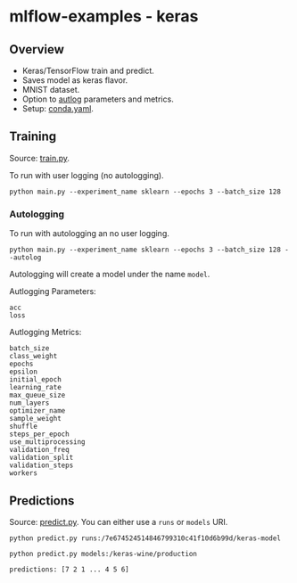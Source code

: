 # mlflow-examples - keras

## Overview
* Keras/TensorFlow train and predict.
* Saves model as keras flavor.
* MNIST dataset.
* Option to [autlog](https://mlflow.org/docs/latest/python_api/mlflow.keras.html#mlflow.keras.autolog) parameters and metrics.
* Setup: [conda.yaml](conda.yaml).

## Training

Source: [train.py](train.py).

To run with user logging (no autologging).
```
python main.py --experiment_name sklearn --epochs 3 --batch_size 128
```

### Autologging
To run with autologging an no user logging. 
```
python main.py --experiment_name sklearn --epochs 3 --batch_size 128 --autolog
```
Autologging will create a model under the name `model`.

Autlogging Parameters:
```
acc
loss
```
Autlogging Metrics:
```
batch_size
class_weight
epochs
epsilon
initial_epoch
learning_rate
max_queue_size
num_layers
optimizer_name
sample_weight
shuffle
steps_per_epoch
use_multiprocessing
validation_freq
validation_split
validation_steps
workers

```

## Predictions

Source: [predict.py](predict.py).
You can either use a `runs` or `models` URI.
```
python predict.py runs:/7e674524514846799310c41f10d6b99d/keras-model
```

```
python predict.py models:/keras-wine/production
```

```
predictions: [7 2 1 ... 4 5 6]
```
